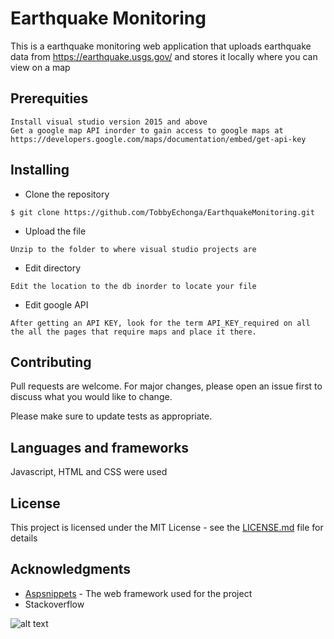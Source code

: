 # Earthquake Monitoring
This is a earthquake monitoring web application that uploads earthquake data from  https://earthquake.usgs.gov/ and stores it locally where you can view on a map

## Prerequities
```
Install visual studio version 2015 and above
Get a google map API inorder to gain access to google maps at https://developers.google.com/maps/documentation/embed/get-api-key
```

## Installing 
* Clone the repository
```
$ git clone https://github.com/TobbyEchonga/EarthquakeMonitoring.git
```

* Upload the file
```
Unzip to the folder to where visual studio projects are
```

* Edit directory
```
Edit the location to the db inorder to locate your file
```
* Edit google API
```
After getting an API KEY, look for the term API_KEY_required on all the all the pages that require maps and place it there.
```

## Contributing
Pull requests are welcome. For major changes, please open an issue first to discuss what you would like to change.

Please make sure to update tests as appropriate.

## Languages and frameworks
Javascript, HTML and CSS were used


## License

This project is licensed under the MIT License - see the [LICENSE.md](LICENSE.md) file for details

## Acknowledgments

* [Aspsnippets](https://www.aspsnippets.com/Articles/ASPNet-Google-Maps-V3-with-Multiple-Markers-Database-Example.aspx) - The web framework used for the project 
* Stackoverflow



![alt text](https://img.shields.io/badge/Made%20by-Tobby%20Echonga-orange)
